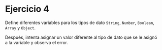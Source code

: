 
# Ejercicio 4

Define diferentes variables para los tipos de dato `String`, `Number`, `Boolean`, `Array` y `Object`. 

Después, intenta asignar un valor diferente al tipo de dato que se le asignó a la variable y observa el error.
